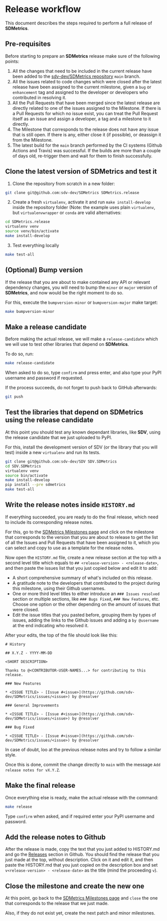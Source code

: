 # Release workflow

This document describes the steps required to perform a full release of **SDMetrics**.

## Pre-requisites

Before starting to prepare an **SDMetrics** release make sure of the following points:

1. All the changes that need to be included in the current release have been added to
   the [sdv-dev/SDMetrics repository](https://github.com/sdv-dev/SDMetrics) `main`
   branch.
2. All the issues related to code changes which were closed after the latest release
   have been assigned to the current milestone, given a `bug` or `enhancement` tag
   and assigned to the developer or developers who contributed in resolving it.
3. All the Pull Requests that have been merged since the latest release are
   directly related to one of the issues assigned to the Milestone. If there is a
   Pull Requests for which no issue exist, you can treat the Pull Request itself as
   an issue and assign a developer, a tag and a milestone to it directly.
4. The Milestone that corresponds to the release does not have any issue that is still open.
   If there is any, either close it (if possible), or deassign it from the Milestone.
5. The latest build for the `main` branch performed by the CI systems (Github Actions
   and Travis) was successful. If the builds are more than a couple of days old, re-trigger
   them and wait for them to finish successfully.

## Clone the latest version of **SDMetrics** and test it

1. Clone the repository from scratch in a new folder:

```bash
git clone git@github.com:sdv-dev/SDMetrics SDMetrics.release
```

2. Create a fresh `virtualenv`, activate it and run `make install-develop` inside the repository
   folder (Note: the example uses plain `virtualenv`, but `virtualenvwrapper` or `conda` are
   valid alternatives:

```bash
cd SDMetrics.release
virtualenv venv
source venv/bin/activate
make install-develop
```

3. Test everything locally

```bash
make test-all
```

## (Optional) Bump version

If the release that you are about to make contained any API or relevant dependency changes,
you will need to bump the `minor` or `major` version of **SDMetrics**, and now would be the
right moment to do so.

For this, execute the `bumpversion-minor` or `bumpversion-major` make target:

```bash
make bumpversion-minor
```

## Make a release candidate

Before making the actual release, we will make a `release-candidate` which we will use to
test other libraries that depend on **SDMetrics**.

To do so, run:

```bash
make release-candidate
```

When asked to do so, type `confirm` and press enter, and also type your PyPI username and
password if requested.

If the process succeeds, do not forget to push back to GitHub afterwards:

```bash
git push
```

## Test the libraries that depend on **SDMetrics** using the release candidate

At this point you should test any known dependant libraries, like **SDV**, using the release
candidate that we just uploaded to PyPI.

For this, install the development version of SDV (or the library that you will test) inside a
new `virtualenv` and run its tests.

```bash
git clone git@github.com:sdv-dev/SDV SDV.SDMetrics
cd SDV.SDMetrics
virtualenv venv
source bin/activate
make install-develop
pip install --pre sdmetrics
make test-all
```

## Write the release notes inside `HISTORY.md`

If everything succeeded, you are ready to do the final release, which need to include its
corresponding release notes.

For this, go to the [SDMetrics Milestones page](https://github.com/sdv-dev/SDMetrics/milestones)
and click on the milestone that corresponds to the version that you are about to release to
get the list of all the Issues and Pull Requests that have been assigned to it, which you can
select and copy to use as a template for the release notes.

Now open the `HISTORY.md` file, create a new release section at the top with a second level
title which equals to `## <release-version> - <release-date>`, and then paste the issues list
that you just copied below and edit it to add:

* A short comprehensive summary of what's included on this release.
* A gratitude note to the developers that contributed to the project during this milestone,
  using their Github usernames.
* One or more third level titles to either introduce an `### Issues resolved` section or multiple
  sections, like `### Bugs Fixed`, `### New Features`, etc. Choose one option or the other
  depending on the amount of issues that were closed.
* Edit the issue titles that you pasted before, grouping them by types of issues, adding the
  links to the Github issues and adding a `by @username` at the end indicating who resolved it.

After your edits, the top of the file should look like this:

```
# History

## X.Y.Z - YYYY-MM-DD

<SHORT DESCRIPTION>

Thanks to @<CONTRIBUTOR-USER-NAMES...> for contributing to this release.

### New Features

* <ISSUE TITLE> - [Issue #<issue>](https://github.com/sdv-dev/SDMetrics/issues/<issue>) by @resolver

### General Improvements

* <ISSUE TITLE> - [Issue #<issue>](https://github.com/sdv-dev/SDMetrics/issues/<issue>) by @resolver

### Bug Fixed

* <ISSUE TITLE> - [Issue #<issue>](https://github.com/sdv-dev/SDMetrics/issues/<issue>) by @resolver
```

In case of doubt, loo at the previous release notes and try to follow a similar style.

Once this is done, commit the change directly to `main` with the message `Add release notes for
vX.Y.Z`.

## Make the final release

Once everything else is ready, make the actual release with the command:

```bash
make release
```

Type `confirm` when asked, and if required enter your PyPI username and password.

## Add the release notes to Github

After the release is made, copy the text that you just added to HISTORY.md and go the [Releases](
https://github.com/sdv-dev/SDMetrics/releases) section in Github. You should find the release
that you just made at the top, without description. Click on it and edit it, and then paste
the HISTORY.md that you just copied on the description box and set
`v<release-version> - <release-date>` as the title (mind the proceeding `v`).

## Close the milestone and create the new one

At this point, go back to the [SDMetrics Milestones page](https://github.com/sdv-dev/SDMetrics/milestones)
and `close` the one that corresponds to the release that we just made.

Also, if they do not exist yet, create the next patch and minor milestones.
